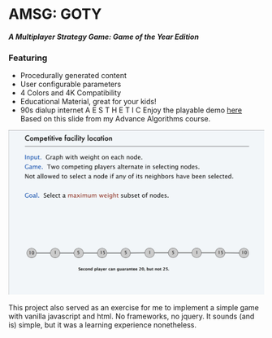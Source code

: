 # AMSG: GOTY 

***A Multiplayer Strategy Game: Game of the Year Edition***

### Featuring

+ Procedurally generated content
+ User configurable parameters
+ 4 Colors and 4K Compatibility
+ Educational Material, great for your kids!
+ 90s dialup internet A E S T H E T I C
Enjoy the playable demo [here](https://shahzain.io/games/competetiveFacilityLocation/index.html)
Based on this slide from my Advance Algorithms course.

![imageFromSlide](https://raw.githubusercontent.com/ShahZafrani/competitiveFacilityLocation/master/images/imageFromSlide.png?raw=true)

This project also served as an exercise for me to implement a simple game with vanilla javascript and html. No frameworks, no jquery. It sounds (and is) simple, but it was a learning experience nonetheless. 

